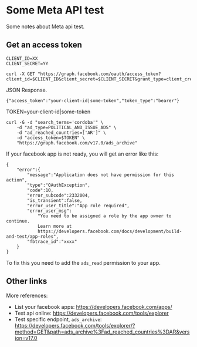 # Some Meta API test

Some notes about Meta api test.  

## Get an access token

```
CLIENT_ID=XX
CLIENT_SECRET=YY

curl -X GET "https://graph.facebook.com/oauth/access_token?client_id=$CLIENT_ID&client_secret=$CLIENT_SECRET&grant_type=client_credentials"
```

JSON Response.  

```
{"access_token":"your-client-id|some-token","token_type":"bearer"}
```

TOKEN=your-client-id|some-token

```
curl -G -d "search_terms='cordoba'" \
    -d "ad_type=POLITICAL_AND_ISSUE_ADS" \
    -d "ad_reached_countries=['AR']" \
    -d "access_token=$TOKEN" \
    "https://graph.facebook.com/v17.0/ads_archive"
```

If your facebook app is not ready, you will get an error like this:

```
{
    "error":{
        "message":"Application does not have permission for this action",
        "type":"OAuthException",
        "code":10,
        "error_subcode":2332004,
        "is_transient":false,
        "error_user_title":"App role required",
        "error_user_msg":
            "You need to be assigned a role by the app owner to continue.
            Learn more at
            https://developers.facebook.com/docs/development/build-and-test/app-roles",
        "fbtrace_id":"xxxx"
    }
}
```

To fix this you need to add the `ads_read` permission to your app.  



## Other links

More references:

 - List your facebook apps: https://developers.facebook.com/apps/
 - Test api online: https://developers.facebook.com/tools/explorer
 - Test specific endpoint, `ads_archive`: https://developers.facebook.com/tools/explorer/?method=GET&path=ads_archive%3Fad_reached_countries%3DAR&version=v17.0
